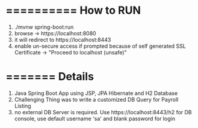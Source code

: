 ==========
How to RUN
==========
1. ./mvnw spring-boot:run
2. browse -> https://localhost:8080
3. it will redirect to https://localhost:8443
4. enable un-secure access if prompted because of self generated SSL Certificate -> "Proceed to localhost (unsafe)"

=======
Details
=======
1. Java Spring Boot App using JSP, JPA Hibernate and H2 Database
2. Challenging Thing was to write a customized DB Query for Payroll Listing
3. no external DB Server is required. Use https://localhost:8443/h2 for DB console, use default username 'sa' and blank password for login